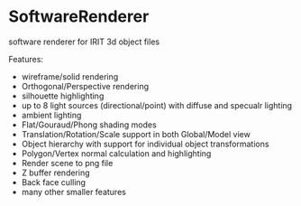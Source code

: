 # SoftwareRenderer
software renderer for IRIT 3d object files

Features:
- wireframe/solid rendering
- Orthogonal/Perspective rendering
- silhouette highlighting
- up to 8 light sources (directional/point) with diffuse and specualr lighting
- ambient lighting
- Flat/Gouraud/Phong shading modes
- Translation/Rotation/Scale support in both Global/Model view
- Object hierarchy with support for individual object transformations
- Polygon/Vertex normal calculation and highlighting
- Render scene to png file
- Z buffer rendering
- Back face culling
- many other smaller features
